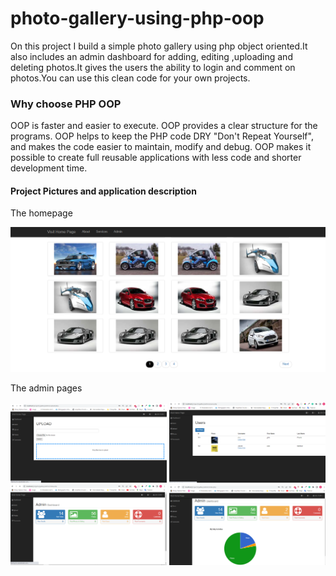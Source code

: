 # photo-gallery-using-php-oop
On this project I build a simple photo gallery using php object oriented.It also includes an admin dashboard for adding, editing ,uploading
and deleting photos.It gives the users the ability to login and comment on photos.You can use this clean code for your own projects.

### Why choose PHP OOP

OOP is faster and easier to execute. OOP provides a clear structure for the programs.
OOP helps to keep the PHP code DRY "Don't Repeat Yourself", and makes the code easier to maintain,
modify and debug. OOP makes it possible to create full reusable applications with less code and 
shorter development time.

#### Project Pictures and application description

The homepage

![alt text](https://github.com/ghilo2206/photo-gallery-using-php-oop/blob/main/a1.png)

The admin pages

<img src="https://github.com/ghilo2206/photo-gallery-using-php-oop/blob/main/a3.png" width="250">  <img src="https://github.com/ghilo2206/photo-gallery-using-php-oop/blob/main/a4.png" width="250">   <img src="https://github.com/ghilo2206/photo-gallery-using-php-oop/blob/main/a5.png" width="250">    <img src="https://github.com/ghilo2206/photo-gallery-using-php-oop/blob/main/a6.png" width="250">



